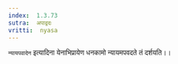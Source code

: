 ```yaml
---
index:  1.3.73
sutra:  अपाद्वदः
vritti:  nyasa
---
```


`न्यायपवादेन` इत्यादिना येनाभिप्रायेण धनकामो न्यायमपवदते तं दर्शयति।।

